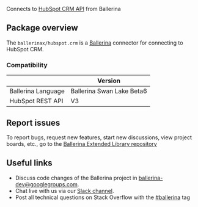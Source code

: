 Connects to [HubSpot CRM API](https://developers.hubspot.com/docs/api/overview) from Ballerina

## Package overview
The `ballerinax/hubspot.crm` is a [Ballerina](https://ballerina.io/) connector for connecting to HubSpot CRM.

### Compatibility
|                      | Version                    |
|----------------------|----------------------------|
| Ballerina Language   | Ballerina Swan Lake Beta6  |
| HubSpot REST API     | V3                         |   

## Report issues
To report bugs, request new features, start new discussions, view project boards, etc., go to the [Ballerina Extended Library repository](https://github.com/ballerina-platform/ballerina-extended-library)

## Useful links
- Discuss code changes of the Ballerina project in [ballerina-dev@googlegroups.com](mailto:ballerina-dev@googlegroups.com).
- Chat live with us via our [Slack channel](https://ballerina.io/community/slack/).
- Post all technical questions on Stack Overflow with the [#ballerina](https://stackoverflow.com/questions/tagged/ballerina) tag
